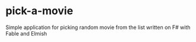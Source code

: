 # pick-a-movie
Simple application for picking random movie from the list written on F# with Fable and Elmish
